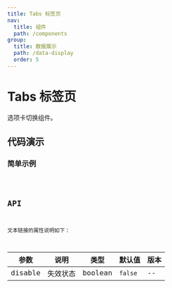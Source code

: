 ```yaml
---
title: Tabs 标签页
nav:
  title: 组件
  path: /components
group:
  title: 数据展示
  path: /data-display
  order: 5
---
```


# Tabs 标签页

选项卡切换组件。

## 代码演示

### 简单示例

<code src="./demo/simple.tsx" />

## API

文本链接的属性说明如下：

| 参数    | 说明     | 类型    | 默认值  | 版本 |
| ------- | -------- | ------- | ------- | ---- |
| disable | 失效状态 | boolean | `false` | --   |
